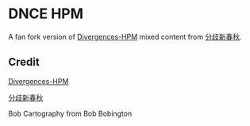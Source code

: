 # DNCE HPM

A fan fork version of [Divergences-HPM](https://github.com/Capitanloco6/Divergences-HPM) mixed content from [分歧新春秋](https://tieba.baidu.com/p/5899342996).

## Credit

[Divergences-HPM](https://github.com/Capitanloco6/Divergences-HPM)

[分歧新春秋](https://tieba.baidu.com/p/5899342996)

Bob Cartography from Bob Bobington
